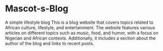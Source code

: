 # Mascot-s-Blog
A simple lifestyle blog
This is a  blog website that covers topics related to African culture, lifestyle, and entertainment. The website features various articles on different topics such as music, food, and humor, with a focus on Nigerian and African contexts. Additionally, it includes a section about the author of the blog and links to recent posts.
